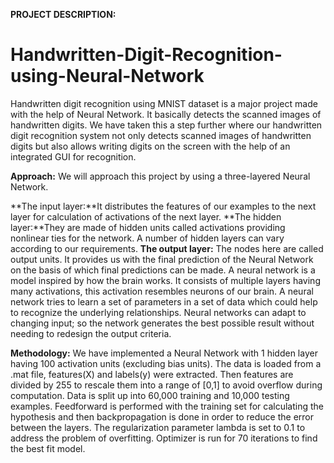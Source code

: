 **PROJECT DESCRIPTION:**
# Handwritten-Digit-Recognition-using-Neural-Network
Handwritten digit recognition using MNIST dataset is a major project made with the help of Neural Network. It basically detects the scanned images of handwritten digits. 
We have taken this a step further where our handwritten digit recognition system not only detects scanned images of handwritten digits but also allows writing digits on the screen with the help of an integrated GUI for recognition. 

**Approach:**
We will approach this project by using a three-layered Neural Network. 

**The input layer:**It distributes the features of our examples to the next layer for calculation of activations of the next layer.
**The hidden layer:**They are made of hidden units called activations providing nonlinear ties for the network. A number of hidden layers can vary according to our requirements.
**The output layer:** The nodes here are called output units. It provides us with the final prediction of the Neural Network on the basis of which final predictions can be made.
A neural network is a model inspired by how the brain works. It consists of multiple layers having many activations, this activation resembles neurons of our brain. A neural network tries to learn a set of parameters in a set of data which could help to recognize the underlying relationships. Neural networks can adapt to changing input; so the network generates the best possible result without needing to redesign the output criteria.

**Methodology:**
We have implemented a Neural Network with 1 hidden layer having 100 activation units (excluding bias units). The data is loaded from a .mat file, features(X) and labels(y) were extracted. Then features are divided by 255 to rescale them into a range of [0,1] to avoid overflow during computation. Data is split up into 60,000 training and 10,000 testing examples. Feedforward is performed with the training set for calculating the hypothesis and then backpropagation is done in order to reduce the error between the layers. The regularization parameter lambda is set to 0.1 to address the problem of overfitting. Optimizer is run for 70 iterations to find the best fit model. 
